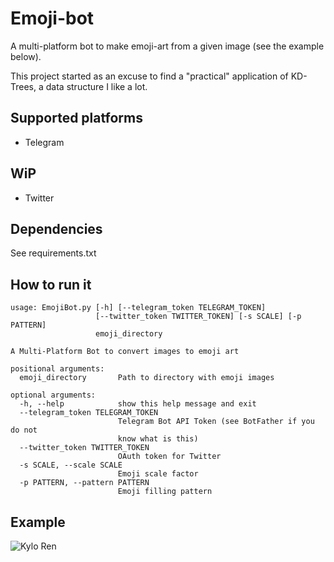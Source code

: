 # Emoji-bot

A multi-platform bot to make emoji-art from a given image (see the example below).

This project started as an excuse to find a "practical" application of KD-Trees, a data structure I like a lot.

## Supported platforms
- Telegram

## WiP
- Twitter

## Dependencies
See requirements.txt

## How to run it
```
usage: EmojiBot.py [-h] [--telegram_token TELEGRAM_TOKEN]
                   [--twitter_token TWITTER_TOKEN] [-s SCALE] [-p PATTERN]
                   emoji_directory

A Multi-Platform Bot to convert images to emoji art

positional arguments:
  emoji_directory       Path to directory with emoji images

optional arguments:
  -h, --help            show this help message and exit
  --telegram_token TELEGRAM_TOKEN
                        Telegram Bot API Token (see BotFather if you do not
                        know what is this)
  --twitter_token TWITTER_TOKEN
                        OAuth token for Twitter
  -s SCALE, --scale SCALE
                        Emoji scale factor
  -p PATTERN, --pattern PATTERN
                        Emoji filling pattern
```

## Example
![Kylo Ren](https://github.com/srgrr/emoji-bot/blob/master/resources/kylo.jpeg "meow!")
